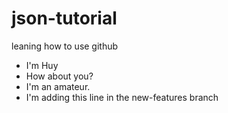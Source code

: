 # json-tutorial
leaning how to use github
- I'm Huy
- How about you?
- I'm an amateur.
- I'm adding this line in the new-features branch 